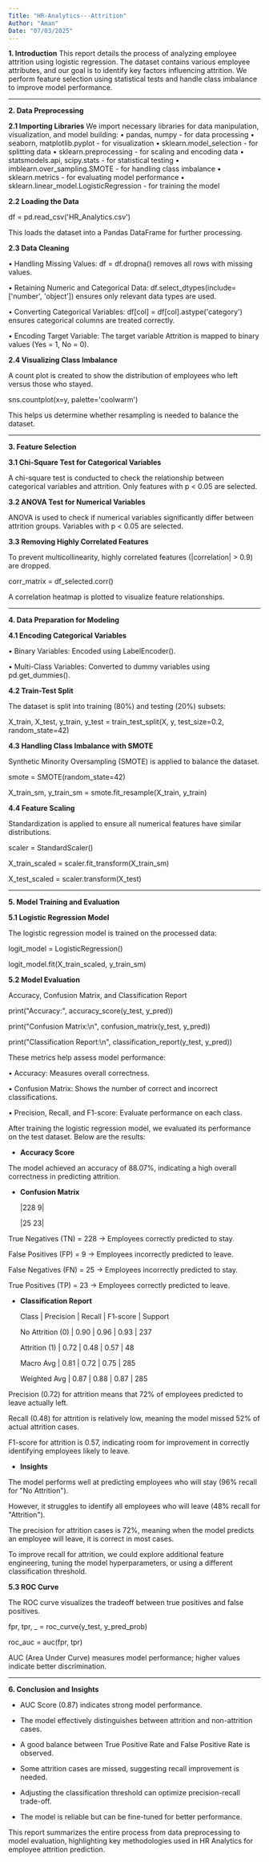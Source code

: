 ```yaml
---
Title: "HR-Analytics---Attrition"
Author: "Aman"
Date: "07/03/2025"
---
```





**1. Introduction**
This report details the process of analyzing employee attrition using logistic regression. The dataset contains various employee attributes, and our goal is to identify key factors influencing attrition. We perform feature selection using statistical tests and handle class imbalance to improve model performance.
________________________________________
**2. Data Preprocessing**

**2.1 Importing Libraries**
We import necessary libraries for data manipulation, visualization, and model building:
•	pandas, numpy - for data processing
•	seaborn, matplotlib.pyplot - for visualization
•	sklearn.model_selection - for splitting data
•	sklearn.preprocessing - for scaling and encoding data
•	statsmodels.api, scipy.stats - for statistical testing
•	imblearn.over_sampling.SMOTE - for handling class imbalance
•	sklearn.metrics - for evaluating model performance
•	sklearn.linear_model.LogisticRegression - for training the model

**2.2 Loading the Data**

df = pd.read_csv('HR_Analytics.csv')

This loads the dataset into a Pandas DataFrame for further processing.

**2.3 Data Cleaning**

•	Handling Missing Values: df = df.dropna() removes all rows with missing values.

•	Retaining Numeric and Categorical Data: df.select_dtypes(include=['number', 'object']) ensures only relevant data types are used.

•	Converting Categorical Variables: df[col] = df[col].astype('category') ensures categorical columns are treated correctly.

•	Encoding Target Variable: The target variable Attrition is mapped to binary values (Yes = 1, No = 0).

**2.4 Visualizing Class Imbalance**

A count plot is created to show the distribution of employees who left versus those who stayed.

sns.countplot(x=y, palette='coolwarm')

This helps us determine whether resampling is needed to balance the dataset.
________________________________________

**3. Feature Selection**

**3.1 Chi-Square Test for Categorical Variables**

A chi-square test is conducted to check the relationship between categorical variables and attrition. Only features with p < 0.05 are selected.

**3.2 ANOVA Test for Numerical Variables**

ANOVA is used to check if numerical variables significantly differ between attrition groups. Variables with p < 0.05 are selected.

**3.3 Removing Highly Correlated Features**

To prevent multicollinearity, highly correlated features (|correlation| > 0.9) are dropped.

corr_matrix = df_selected.corr()

A correlation heatmap is plotted to visualize feature relationships.
________________________________________

**4. Data Preparation for Modeling**

**4.1 Encoding Categorical Variables**

•	Binary Variables: Encoded using LabelEncoder().

•	Multi-Class Variables: Converted to dummy variables using pd.get_dummies().

**4.2 Train-Test Split**

The dataset is split into training (80%) and testing (20%) subsets:

X_train, X_test, y_train, y_test = train_test_split(X, y, test_size=0.2, random_state=42)

**4.3 Handling Class Imbalance with SMOTE**

Synthetic Minority Oversampling (SMOTE) is applied to balance the dataset.

smote = SMOTE(random_state=42)

X_train_sm, y_train_sm = smote.fit_resample(X_train, y_train)

**4.4 Feature Scaling**

Standardization is applied to ensure all numerical features have similar distributions.

scaler = StandardScaler()

X_train_scaled = scaler.fit_transform(X_train_sm)

X_test_scaled = scaler.transform(X_test)
________________________________________

**5. Model Training and Evaluation**

**5.1 Logistic Regression Model**

The logistic regression model is trained on the processed data:

logit_model = LogisticRegression()

logit_model.fit(X_train_scaled, y_train_sm)

**5.2 Model Evaluation**

Accuracy, Confusion Matrix, and Classification Report

print("Accuracy:", accuracy_score(y_test, y_pred))

print("Confusion Matrix:\n", confusion_matrix(y_test, y_pred))

print("Classification Report:\n", classification_report(y_test, y_pred))

These metrics help assess model performance:

•	Accuracy: Measures overall correctness.

•	Confusion Matrix: Shows the number of correct and incorrect classifications.

•	Precision, Recall, and F1-score: Evaluate performance on each class.

After training the logistic regression model, we evaluated its performance on the test dataset. Below are the results:

- **Accuracy Score**

The model achieved an accuracy of 88.07%, indicating a high overall correctness in predicting attrition.

- **Confusion Matrix**

  |228  9|

  |25  23|

True Negatives (TN) = 228 → Employees correctly predicted to stay.

False Positives (FP) = 9 → Employees incorrectly predicted to leave.

False Negatives (FN) = 25 → Employees incorrectly predicted to stay.

True Positives (TP) = 23 → Employees correctly predicted to leave.

- **Classification Report**

  Class	              |	Precision	|  Recall   |    F1-score	 |  Support

  No Attrition (0)    |   0.90	  |   0.96	  |    0.93	     |    237

  Attrition (1)       |   0.72	  |   0.48	  |    0.57	     |    48

  Macro Avg           |	  0.81	  |   0.72	  |    0.75	     |    285

  Weighted Avg	      |   0.87    |	  0.88	  |    0.87	     |    285

Precision (0.72) for attrition means that 72% of employees predicted to leave actually left.

Recall (0.48) for attrition is relatively low, meaning the model missed 52% of actual attrition cases.

F1-score for attrition is 0.57, indicating room for improvement in correctly identifying employees likely to leave.

- **Insights**

The model performs well at predicting employees who will stay (96% recall for "No Attrition").

However, it struggles to identify all employees who will leave (48% recall for "Attrition").

The precision for attrition cases is 72%, meaning when the model predicts an employee will leave, it is correct in most cases.

To improve recall for attrition, we could explore additional feature engineering, tuning the model hyperparameters, or using a different classification threshold.

**5.3 ROC Curve**

The ROC curve visualizes the tradeoff between true positives and false positives.

fpr, tpr, _ = roc_curve(y_test, y_pred_prob)

roc_auc = auc(fpr, tpr)

AUC (Area Under Curve) measures model performance; higher values indicate better discrimination.
________________________________________

**6. Conclusion and Insights**

- AUC Score (0.87) indicates strong model performance.

- The model effectively distinguishes between attrition and non-attrition cases.

- A good balance between True Positive Rate and False Positive Rate is observed.

- Some attrition cases are missed, suggesting recall improvement is needed.

- Adjusting the classification threshold can optimize precision-recall trade-off.

- The model is reliable but can be fine-tuned for better performance.

This report summarizes the entire process from data preprocessing to model evaluation, highlighting key methodologies used in HR Analytics for employee attrition prediction.
